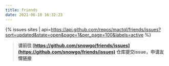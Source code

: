 ```yaml
---
title: friends
date: 2021-06-10 16:32:23
---
```


{% issues sites | api=https://api.github.com/repos/mactql/friends/issues?sort=updated&state=open&page=1&per_page=100&labels=active %}

> **请前往 [https://github.com/snowgo/friends/issues](https://github.com/snowgo/friends/issues) 仓库提交issue，申请友情链接**

